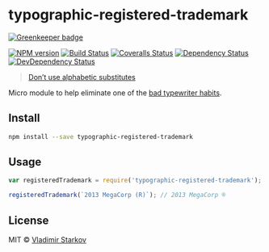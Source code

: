 # typographic-registered-trademark

[![Greenkeeper badge](https://badges.greenkeeper.io/iamstarkov/typographic-registered-trademark.svg)](https://greenkeeper.io/)

[![NPM version][npm-image]][npm-url]
[![Build Status][travis-image]][travis-url]
[![Coveralls Status][coveralls-image]][coveralls-url]
[![Dependency Status][depstat-image]][depstat-url]
[![DevDependency Status][depstat-dev-image]][depstat-dev-url]

> [Don’t use alphabetic substitutes][rtfm]

Micro module to help eliminate one of the [bad typewriter habits][habits].


## Install

```sh
npm install --save typographic-registered-trademark
```


## Usage

```js
var registeredTrademark = require('typographic-registered-trademark');

registeredTrademark(`2013 MegaCorp (R)`); // 2013 MegaCorp ®
```

## License

MIT © [Vladimir Starkov](https://iamstarkov.com/)

[rtfm]: http://practicaltypography.com/trademark-and-copyright-symbols.html
[habits]: http://practicaltypography.com/typewriter-habits.html

[npm-url]: https://npmjs.org/package/typographic-registered-trademark
[npm-image]: http://img.shields.io/npm/v/typographic-registered-trademark.svg

[travis-url]: https://travis-ci.org/iamstarkov/typographic-registered-trademark
[travis-image]: http://img.shields.io/travis/iamstarkov/typographic-registered-trademark.svg

[coveralls-url]: https://coveralls.io/r/iamstarkov/typographic-registered-trademark
[coveralls-image]: http://img.shields.io/coveralls/iamstarkov/typographic-registered-trademark.svg

[depstat-url]: https://david-dm.org/iamstarkov/typographic-registered-trademark
[depstat-image]: https://david-dm.org/iamstarkov/typographic-registered-trademark.svg

[depstat-dev-url]: https://david-dm.org/iamstarkov/typographic-registered-trademark
[depstat-dev-image]: https://david-dm.org/iamstarkov/typographic-registered-trademark/dev-status.svg
